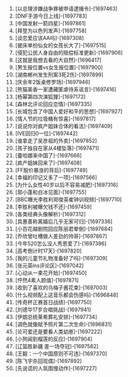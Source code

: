 
1. [以总理涉嫌战争罪被申请逮捕令]-[1697463]
1. [DNF手游今日上线]-[1697783]
1. [中国发射一箭四星]-[1697861]
1. [拜登为以色列发声]-[1697758]
1. [谈恋爱应该AA吗]-[1697308]
1. [披床单扮仙女的女孩长大了]-[1697515]
1. [侵犯公民人身自由的赔偿标准更新]-[1697906]
1. [这就是我想去看的大自然]-[1696417]
1. [男生报位置vs女生报位置]-[1697900]
1. [湖南郴州发生刑案3死2伤]-[1697899]
1. [庆余年2饭桌修罗场]-[1697946]
1. [熊猫美香一家遭藏匿虐待系谣言]-[1697416]
1. [杨幂第四次演狐狸]-[1697172]
1. [森林北评论回应恋情]-[1697335]
1. [长城包含了中国人爱好和平的思想]-[1697927]
1. [情人节的垃圾桶有惊喜]-[1697817]
1. [说说你对疯产姐妹合体的看法]-[1697409]
1. [IVE回归0一位]-[1697442]
1. [谁拿走了吴彦祖的外卖]-[1697852]
1. [孩子独自在家从4楼坠落]-[1697471]
1. [蕾哈娜来中国了]-[1697666]
1. [疯产姐妹回来了]-[1697408]
1. [FF股价暴涨的背后]-[1697749]
1. [幸福的印记又多了一项]-[1697566]
1. [为什么女性40岁以后不容易减肥]-[1697316]
1. [郭小蓬和白冰见面]-[1697755]
1. [BBC曝光李胜利郑俊英崔钟训视频]-[1697710]
1. [李胜利被曝欠钱不还]-[1697459]
1. [各类经典头像解析]-[1697312]
1. [具惠善称离婚后几乎无家可归]-[1697336]
1. [小百花越剧院回应陈丽君晕倒]-[1697684]
1. [乔欣曾吐槽做人差劲的帅哥]-[1697867]
1. [今年520怎么没人秀恩爱了]-[1697396]
1. [高考倒计时17天]-[1697820]
1. [我的儿童节礼物准备好了吗]-[1697309]
1. [张元英ins评论区]-[1697042]
1. [心动从一束花开始]-[1697450]
1. [怦然4素人颜值]-[1697871]
1. [收到了喜欢的乌梅子酱花束]-[1697003]
1. [什么视频配上这音乐都会伤感吗]-[1696848]
1. [传奇杯正赛首日战绩]-[1697750]
1. [刘德华17岁合唱挑战]-[1697941]
1. [伊朗总统莱希葬礼安排]-[1697734]
1. [调色就像赋予照片第二次生命]-[1696831]
1. [论可爱还是要看人类幼崽]-[1697222]
1. [小狗闻到榴莲的反应]-[1697904]
1. [辽篮胜新疆 差一场夺冠]-[1697582]
1. [王毅：一个中国原则不可违]-[1697370]
1. [陈飞宇杀回现偶]-[1697892]
1. [先说谎的人氛围慢动作]-[1697227]